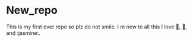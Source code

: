 # New_repo
This is my first ever repo so plz do not smile. I m new to all this
I love :tea:, :rose:, and :jasmine:.
